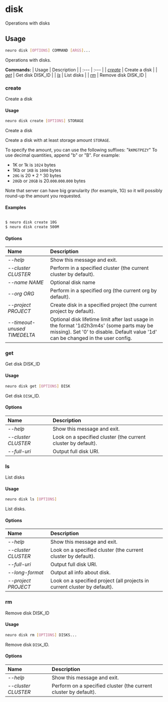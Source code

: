 # disk

Operations with disks

## Usage

```bash
neuro disk [OPTIONS] COMMAND [ARGS]...
```

Operations with disks.

**Commands:**
| Usage | Description |
| :--- | :--- |
| [_create_](disk.md#create) | Create a disk |
| [_get_](disk.md#get) | Get disk DISK\_ID |
| [_ls_](disk.md#ls) | List disks |
| [_rm_](disk.md#rm) | Remove disk DISK\_ID |


### create

Create a disk


#### Usage

```bash
neuro disk create [OPTIONS] STORAGE
```

Create a disk

Create a disk with at least storage amount `STORAGE`.

To
specify the amount, you can use the following suffixes: "k`KMGTPEZY`"
To use
decimal quantities, append "b" or "B". For example:
- 1K or 1k is `1024` bytes
- 1Kb or `1KB` is `1000` bytes
- `20G` is 20 * 2 ^ 30 bytes
- `20G`b or `20GB`
is 20.`000`.`000`.`000` bytes

Note that server can have big granularity (for
example, 1G)
so it will possibly round-up the amount you requested.

#### Examples

```bash

$ neuro disk create 10G
$ neuro disk create 500M
```

#### Options

| Name | Description |
| :--- | :--- |
| _--help_ | Show this message and exit. |
| _--cluster CLUSTER_ | Perform in a specified cluster \(the current cluster by default\). |
| _--name NAME_ | Optional disk name |
| _--org ORG_ | Perform in a specified org \(the current org by default\). |
| _--project PROJECT_ | Create disk in a specified project \(the current project by default\). |
| _--timeout-unused TIMEDELTA_ | Optional disk lifetime limit after last usage in the format '1d2h3m4s' \(some parts may be missing\). Set '0' to disable. Default value '1d' can be changed in the user config. |



### get

Get disk DISK_ID


#### Usage

```bash
neuro disk get [OPTIONS] DISK
```

Get disk `DISK`_ID.

#### Options

| Name | Description |
| :--- | :--- |
| _--help_ | Show this message and exit. |
| _--cluster CLUSTER_ | Look on a specified cluster \(the current cluster by default\). |
| _--full-uri_ | Output full disk URI. |



### ls

List disks


#### Usage

```bash
neuro disk ls [OPTIONS]
```

List disks.

#### Options

| Name | Description |
| :--- | :--- |
| _--help_ | Show this message and exit. |
| _--cluster CLUSTER_ | Look on a specified cluster \(the current cluster by default\). |
| _--full-uri_ | Output full disk URI. |
| _--long-format_ | Output all info about disk. |
| _--project PROJECT_ | Look on a specified project \(all projects in current cluster by default\). |



### rm

Remove disk DISK_ID


#### Usage

```bash
neuro disk rm [OPTIONS] DISKS...
```

Remove disk `DISK`_ID.

#### Options

| Name | Description |
| :--- | :--- |
| _--help_ | Show this message and exit. |
| _--cluster CLUSTER_ | Perform on a specified cluster \(the current cluster by default\). |


